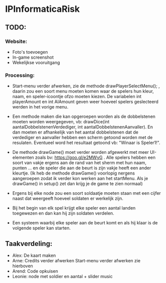 # IPInformaticaRisk

## TODO:

### Website:
- Foto's toevoegen
- In-game screenshot
- Wekelijkse vooruitgang

### Processing:
- Start-menu verder afwerken, zie de methode drawPlayerSelectMenu(); , daarin zou een soort menu moeten komen waar de spelers hun kleur, naam, en speler-icoontje ofzo moeten kiezen. De variabelen int playerAmount en int AIAmount geven weer hoeveel spelers geslecteerd werden in het vorige menu.

- Een methode maken die kan opgeroepen worden als de dobbelstenen moeten worden weergegeven, vb: drawDice(int aantalDobbelstenenVerdediger, int aantalDobbelstenenAanvaller). En dan moeten er afhankelijk van het aantal dobbelstenen dat de verdediger en aanvaller hebben een scherm getoond worden met de resulaten. Eventueel word het resultaat getoond vb: "Winaar is Speler1!".

- De methode drawGame() moet verder worden afgewerkt met meer UI-elementen zoals bv: https://goo.gl/e2MWyG . Alle spelers hebben een soort van vakje ergens aan de rand van het sherm met hun naam, punten ... en de speler die aan de beurt is zijn vakje heeft een ander kleurtje.
(Ik heb de methode drawGame() voorlopig nergens aangeroepen zodat ik verder kon werken aan het startMenu. Als je drawGame() in setup() zet dan krijg je de game te zien normaal)

- Ergens bij elke node zou een soort soldaatje moeten staan met een cijfer naast dat weergeeft hoeveel soldaten er werkelijk zijn.

- Bij het begin van elk spel krijgt elke speler een aantal landen toegewezen en dan kan hij zijn soldaten verdelen.

- Een systeem waarbij elke speler aan de beurt komt en als hij klaar is de volgende speler kan starten.

## Taakverdeling:
- Alex: De kaart maken
- Arne: Credits verder afwerken
        Start-menu verder afwerken zie hierboven
- Arend: Code opkuisen
- Leonie: node met soldier en aantal + slider music

